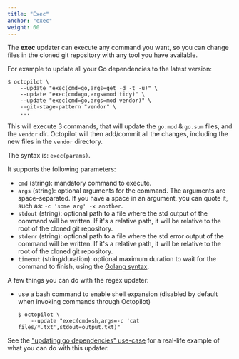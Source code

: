```yaml
---
title: "Exec"
anchor: "exec"
weight: 60
---
```


The **exec** updater can execute any command you want, so you can change files in the cloned git repository with any tool you have available.

For example to update all your Go dependencies to the latest version:

```
$ octopilot \
    --update "exec(cmd=go,args=get -d -t -u)" \
    --update "exec(cmd=go,args=mod tidy)" \
    --update "exec(cmd=go,args=mod vendor)" \
    --git-stage-pattern "vendor" \
    ...
```

This will execute 3 commands, that will update the `go.mod` & `go.sum` files, and the `vendor` dir. Octopilot will then add/commit all the changes, including the new files in the `vendor` directory.

The syntax is: `exec(params)`.

It supports the following parameters:

- `cmd` (string): mandatory command to execute.
- `args` (string): optional arguments for the command. The arguments are space-separated. If you have a space in an argument, you can quote it, such as: `-c 'some arg' -x another`.
- `stdout` (string): optional path to a file where the std output of the command will be written. If it's a relative path, it will be relative to the root of the cloned git repository.
- `stderr` (string): optional path to a file where the std error output of the command will be written. If it's a relative path, it will be relative to the root of the cloned git repository.
- `timeout` (string/duration): optional maximum duration to wait for the command to finish, using the [Golang syntax](https://golang.org/pkg/time/#ParseDuration).

A few things you can do with the regex updater:

- use a bash command to enable shell expansion (disabled by default when invoking commands through Octopilot)
    ```
    $ octopilot \
        --update "exec(cmd=sh,args=-c 'cat files/*.txt',stdout=output.txt)"
    ```

See the ["updating go dependencies" use-case](#use-case-go-deps) for a real-life example of what you can do with this updater.
